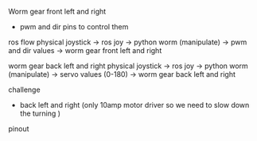 


Worm gear front left and right
- pwm and dir pins to control them

ros flow
physical joystick -> ros joy -> python worm (manipulate) -> pwm and dir values -> worm gear front left and right

worm gear back left and right
physical joystick -> ros joy -> python worm (manipulate) -> servo values (0-180) -> worm gear back left and right

challenge
- back left and right (only 10amp motor driver so we need to slow down the turning )



pinout
